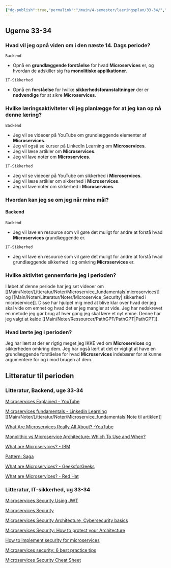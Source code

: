 ```yaml
---
{"dg-publish":true,"permalink":"/main/4-semester/laeringsplan/33-34/","title":"Uge 33-34","tags":["læringsmål","systemudvikling","projektarbejde","programmering"],"created":"2024-08-22T11:13:13.855+02:00"}
---
```




## Ugerne 33-34

### Hvad vil jeg opnå viden om i den næste 14. Dags periode?

`Backend`

- Opnå en **grundlæggende forståelse** for hvad **Microservices** er, og
hvordan de adskiller sig fra **monolitiske applikationer**.

`IT-Sikkerhed`

- Opnå en **forståelse** for hvilke **sikkerhedsforanstaltninger** der
er **nødvendige** for at sikre **Microservices**.

### Hvilke læringsaktiviteter vil jeg planlægge for at jeg kan op nå denne læring?

`Backend`

- Jeg vil se videoer på YouTube om grundlæggende elementer af **Microservices**.
- Jeg vil også se kurser på LinkedIn Learning om **Microservices**.
- Jeg vil læse artikler om **Microservices**.
- Jeg vil lave noter om **Microservices**.

`IT-Sikkerhed`

- Jeg vil se videoer på YouTube om sikkerhed i **Microservices**.
- Jeg vil læse artikler om sikkerhed i **Microservices**.
- Jeg vil lave noter om sikkerhed i **Microservices**.

### Hvordan kan jeg se om jeg når mine mål?

#### Backend

`Backend`

- Jeg vil lave en resource som vil gøre det muligt for andre at forstå hvad
**Microservices** grundlæggende er.

`IT-Sikkerhed`

- Jeg vil lave en resource som vil gøre det muligt for andre at forstå hvad
grundlæggende sikkerhed i og omkring **Microservices** er.

### Hvilke aktivitet gennemførte jeg i perioden?

I løbet af denne periode har jeg set videoer om
[[Main/Noter/Litteratur/Noter/Microservice_fundamentals\|microservices]] og
[[Main/Noter/Litteratur/Noter/Microservice_Security\| sikkerhed i microservice]].
Disse har hjulpet mig med at blive klar over hvad der jeg skal vide om emnet
og hvad det er jeg mangler at vide.
Jeg har nedskrevet en metode jeg gør brug af hver gang jeg skal lære et nyt emne.
Denne har jeg valgt at kalde [[Main/Noter/Ressourcer/PathGPT/PathGPT\|PathGPT]].

### Hvad lærte jeg i perioden?

Jeg har lært at der er rigtig meget jeg IKKE ved om **Microservices** og
sikkerheden omkring dem. Jeg har også lært at det er vigtigt at have en
grundlæggende forståelse for hvad **Microservices** indebærer for at kunne
argumentere for og i mod brugen af dem.

## Litteratur til perioden

### Litteratur, Backend, uge 33-34

[Microservices Explained - YouTube](https://www.youtube.com/watch?v=rv4LlmLmVWk)

[Microservices fundamentals - Linkedin Learning](https://www.linkedin.com/learning/microservices-foundations-23469069/welcome?u=57075649)
[[Main/Noter/Litteratur/Noter/Microservice_fundamentals\|Note til artiklen]]

[What Are Microservices Really All About? -YouTube](https://www.youtube.com/watch?v=lTAcCNbJ7KE)

[Monolithic vs Microservice Architecture: Which To Use and When?](https://www.youtube.com/watch?v=NdeTGlZ__Do)

[What are Microservices? - IBM](https://www.ibm.com/topics/microservices)

[Pattern: Saga](https://microservices.io/patterns/data/saga.html)

[What are Microservices? - GeeksforGeeks](https://www.geeksforgeeks.org/microservices/)

[What are Microservices? - Red Hat](https://www.redhat.com/en/topics/microservices/what-are-microservices)

### Litteratur, IT-sikkerhed, ug 33-34

[Microservices Security Using JWT](https://www.youtube.com/watch?v=MWvnmyLRUik)

[Microservices Security](https://www.youtube.com/watch?v=wpA0N7kHaDo)

[Microservices Security Architecture, Cybersecurity basics](https://www.youtube.com/watch?v=m438IXxaQJ4)

[Microservices Security: How to protect your Architecture](https://www.atlassian.com/microservices/cloud-computing/microservices-security)

[How to implement security for microservices](https://medium.com/microservices-learning/how-to-implement-security-for-microservices-89b140d3e555)

[Microservices security: 6 best practice tips](https://snyk.io/learn/microservices-security/)

[Microservices Security Cheat Sheet](https://cheatsheetseries.owasp.org/cheatsheets/Microservices_Security_Cheat_Sheet.html)
